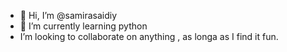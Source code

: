 - 👋 Hi, I’m @samirasaidiy
- 🌱 I’m currently learning python
-  I’m looking to collaborate on anything , as longa as I find it fun.


<!---
samirasaidiy/samirasaidiy is a ✨ special ✨ repository because its `README.md` (this file) appears on your GitHub profile.
You can click the Preview link to take a look at your changes.
--->
